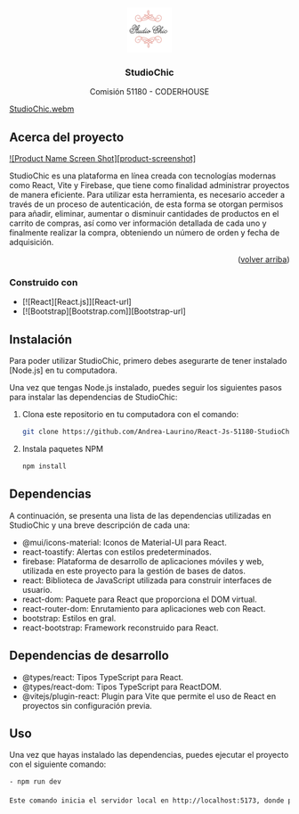 ﻿
<a name="readme-top"></a>


<br />
<div align="center">
    <img src="src/assets/logoStudioChic.png" alt="Logo" width="80" height="80" >
 

  <h3 align="center">StudioChic</h3>


  <p align="center">
    Comisión 51180 - CODERHOUSE 
    <br />
  </p>
</div>

[StudioChic.webm](https://user-images.githubusercontent.com/110556252/233742332-f2ee52de-dae9-49ac-bcd8-084c07802d73.webm)



## Acerca del proyecto

[![Product Name Screen Shot][product-screenshot]](https://example.com)

StudioChic es una plataforma en línea creada con tecnologías modernas como React, Vite y Firebase, que tiene como finalidad administrar proyectos de manera eficiente. Para utilizar esta herramienta, es necesario acceder a través de un proceso de autenticación, de esta forma se otorgan permisos para añadir, eliminar, aumentar o disminuir cantidades de productos en el carrito de compras, así como ver información detallada de cada uno y finalmente realizar la compra, obteniendo un número de orden y fecha de adquisición.

<p align="right">(<a href="#readme-top">volver arriba</a>)</p>



### Construido con

* [![React][React.js]][React-url]
* [![Bootstrap][Bootstrap.com]][Bootstrap-url]


## Instalación

Para poder utilizar StudioChic, primero debes asegurarte de tener instalado [Node.js] en tu computadora.


Una vez que tengas Node.js instalado, puedes seguir los siguientes pasos para instalar las dependencias de StudioChic:

1. Clona este repositorio en tu computadora con el comando:
    ```sh
    git clone https://github.com/Andrea-Laurino/React-Js-51180-StudioChic.git
2. Instala paquetes NPM 
   ```sh
   npm install


## Dependencias

A continuación, se presenta una lista de las dependencias utilizadas en StudioChic y una breve descripción de cada una:

- @mui/icons-material: Iconos de Material-UI para React.
- react-toastify: Alertas con estilos predeterminados.
- firebase: Plataforma de desarrollo de aplicaciones móviles y web, utilizada en este proyecto para la gestión de bases de datos.
- react: Biblioteca de JavaScript utilizada para construir interfaces de usuario.
- react-dom: Paquete para React que proporciona el DOM virtual.
- react-router-dom: Enrutamiento para aplicaciones web con React.
- bootstrap: Estilos en gral.
- react-bootstrap: Framework reconstruido para React. 

## Dependencias de desarrollo

- @types/react: Tipos TypeScript para React.
- @types/react-dom: Tipos TypeScript para ReactDOM.
- @vitejs/plugin-react: Plugin para Vite que permite el uso de React en proyectos sin configuración previa.

## Uso

Una vez que hayas instalado las dependencias, puedes ejecutar el proyecto con el siguiente comando:
    
```sh
- npm run dev

Este comando inicia el servidor local en http://localhost:5173, donde puedes acceder a la aplicación en tu navegador.
